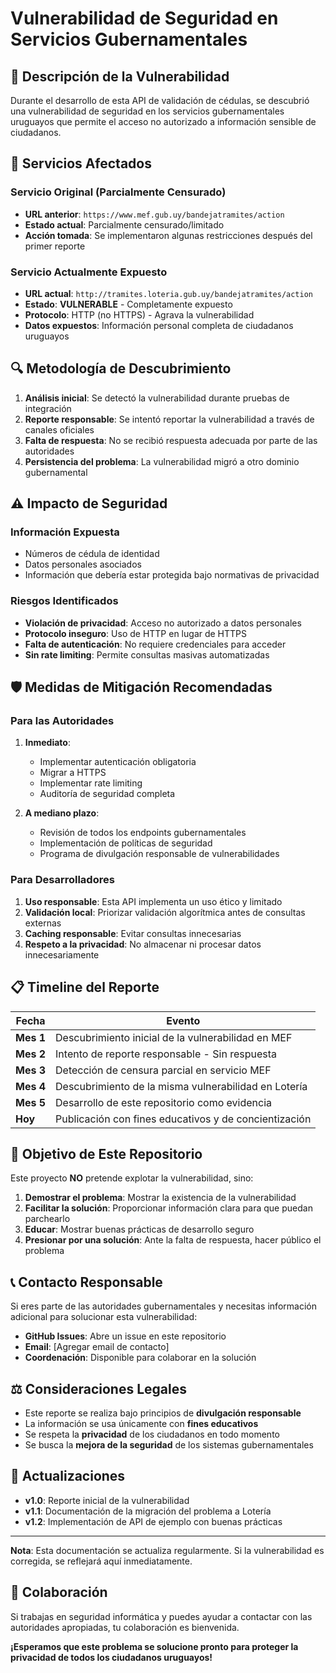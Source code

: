 # Vulnerabilidad de Seguridad en Servicios Gubernamentales

## 🚨 Descripción de la Vulnerabilidad

Durante el desarrollo de esta API de validación de cédulas, se descubrió una vulnerabilidad de seguridad en los servicios gubernamentales uruguayos que permite el acceso no autorizado a información sensible de ciudadanos.

## 📍 Servicios Afectados

### Servicio Original (Parcialmente Censurado)
- **URL anterior**: `https://www.mef.gub.uy/bandejatramites/action` 
- **Estado actual**: Parcialmente censurado/limitado
- **Acción tomada**: Se implementaron algunas restricciones después del primer reporte

### Servicio Actualmente Expuesto
- **URL actual**: `http://tramites.loteria.gub.uy/bandejatramites/action`
- **Estado**: **VULNERABLE** - Completamente expuesto
- **Protocolo**: HTTP (no HTTPS) - Agrava la vulnerabilidad
- **Datos expuestos**: Información personal completa de ciudadanos uruguayos

## 🔍 Metodología de Descubrimiento

1. **Análisis inicial**: Se detectó la vulnerabilidad durante pruebas de integración
2. **Reporte responsable**: Se intentó reportar la vulnerabilidad a través de canales oficiales
3. **Falta de respuesta**: No se recibió respuesta adecuada por parte de las autoridades
4. **Persistencia del problema**: La vulnerabilidad migró a otro dominio gubernamental

## ⚠️ Impacto de Seguridad

### Información Expuesta
- Números de cédula de identidad
- Datos personales asociados
- Información que debería estar protegida bajo normativas de privacidad

### Riesgos Identificados
- **Violación de privacidad**: Acceso no autorizado a datos personales
- **Protocolo inseguro**: Uso de HTTP en lugar de HTTPS
- **Falta de autenticación**: No requiere credenciales para acceder
- **Sin rate limiting**: Permite consultas masivas automatizadas

## 🛡️ Medidas de Mitigación Recomendadas

### Para las Autoridades
1. **Inmediato**:
   - Implementar autenticación obligatoria
   - Migrar a HTTPS
   - Implementar rate limiting
   - Auditoría de seguridad completa

2. **A mediano plazo**:
   - Revisión de todos los endpoints gubernamentales
   - Implementación de políticas de seguridad
   - Programa de divulgación responsable de vulnerabilidades

### Para Desarrolladores
1. **Uso responsable**: Esta API implementa un uso ético y limitado
2. **Validación local**: Priorizar validación algorítmica antes de consultas externas
3. **Caching responsable**: Evitar consultas innecesarias
4. **Respeto a la privacidad**: No almacenar ni procesar datos innecesariamente

## 📋 Timeline del Reporte

| Fecha | Evento |
|-------|--------|
| **Mes 1** | Descubrimiento inicial de la vulnerabilidad en MEF |
| **Mes 2** | Intento de reporte responsable - Sin respuesta |
| **Mes 3** | Detección de censura parcial en servicio MEF |
| **Mes 4** | Descubrimiento de la misma vulnerabilidad en Lotería |
| **Mes 5** | Desarrollo de este repositorio como evidencia |
| **Hoy** | Publicación con fines educativos y de concientización |

## 🎯 Objetivo de Este Repositorio

Este proyecto **NO** pretende explotar la vulnerabilidad, sino:

1. **Demostrar el problema**: Mostrar la existencia de la vulnerabilidad
2. **Facilitar la solución**: Proporcionar información clara para que puedan parchearlo
3. **Educar**: Mostrar buenas prácticas de desarrollo seguro
4. **Presionar por una solución**: Ante la falta de respuesta, hacer público el problema

## 📞 Contacto Responsable

Si eres parte de las autoridades gubernamentales y necesitas información adicional para solucionar esta vulnerabilidad:

- **GitHub Issues**: Abre un issue en este repositorio
- **Email**: [Agregar email de contacto]
- **Coordenación**: Disponible para colaborar en la solución

## ⚖️ Consideraciones Legales

- Este reporte se realiza bajo principios de **divulgación responsable**
- La información se usa únicamente con **fines educativos**
- Se respeta la **privacidad** de los ciudadanos en todo momento
- Se busca la **mejora de la seguridad** de los sistemas gubernamentales

## 🔄 Actualizaciones

- **v1.0**: Reporte inicial de la vulnerabilidad
- **v1.1**: Documentación de la migración del problema a Lotería
- **v1.2**: Implementación de API de ejemplo con buenas prácticas

---

**Nota**: Esta documentación se actualiza regularmente. Si la vulnerabilidad es corregida, se reflejará aquí inmediatamente.

## 🤝 Colaboración

Si trabajas en seguridad informática y puedes ayudar a contactar con las autoridades apropiadas, tu colaboración es bienvenida.

**¡Esperamos que este problema se solucione pronto para proteger la privacidad de todos los ciudadanos uruguayos!**
